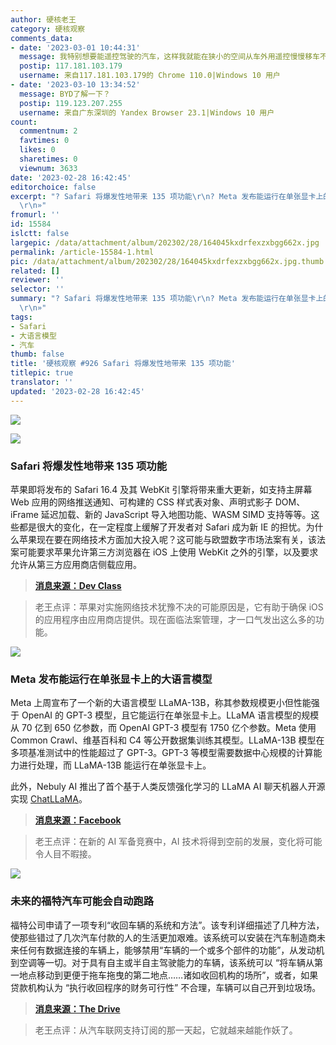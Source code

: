 ```yaml
---
author: 硬核老王
category: 硬核观察
comments_data:
- date: '2023-03-01 10:44:31'
  message: 我特别想要能遥控驾驶的汽车，这样我就能在狭小的空间从车外用遥控慢慢移车不剐蹭了。
  postip: 117.181.103.179
  username: 来自117.181.103.179的 Chrome 110.0|Windows 10 用户
- date: '2023-03-10 13:34:52'
  message: BYD了解一下？
  postip: 119.123.207.255
  username: 来自广东深圳的 Yandex Browser 23.1|Windows 10 用户
count:
  commentnum: 2
  favtimes: 0
  likes: 0
  sharetimes: 0
  viewnum: 3633
date: '2023-02-28 16:42:45'
editorchoice: false
excerpt: "? Safari 将爆发性地带来 135 项功能\r\n? Meta 发布能运行在单张显卡上的大语言模型\r\n? 未来的福特汽车可能会自动跑路\r\n»
  \r\n»"
fromurl: ''
id: 15584
islctt: false
largepic: /data/attachment/album/202302/28/164045kxdrfexzxbgg662x.jpg
permalink: /article-15584-1.html
pic: /data/attachment/album/202302/28/164045kxdrfexzxbgg662x.jpg.thumb.jpg
related: []
reviewer: ''
selector: ''
summary: "? Safari 将爆发性地带来 135 项功能\r\n? Meta 发布能运行在单张显卡上的大语言模型\r\n? 未来的福特汽车可能会自动跑路\r\n»
  \r\n»"
tags:
- Safari
- 大语言模型
- 汽车
thumb: false
title: '硬核观察 #926 Safari 将爆发性地带来 135 项功能'
titlepic: true
translator: ''
updated: '2023-02-28 16:42:45'
---
```


![](/data/attachment/album/202302/28/164045kxdrfexzxbgg662x.jpg)


![](/data/attachment/album/202302/28/164054uhcbu33omruzbn11.jpg)


### Safari 将爆发性地带来 135 项功能


苹果即将发布的 Safari 16.4 及其 WebKit 引擎将带来重大更新，如支持主屏幕 Web 应用的网络推送通知、可构建的 CSS 样式表对象、声明式影子 DOM、iFrame 延迟加载、新的 JavaScript 导入地图功能、WASM SIMD 支持等等。这些都是很大的变化，在一定程度上缓解了开发者对 Safari 成为新 IE 的担忧。为什么苹果现在要在网络技术方面加大投入呢？这可能与欧盟数字市场法案有关，该法案可能要求苹果允许第三方浏览器在 iOS 上使用 WebKit 之外的引擎，以及要求允许从第三方应用商店侧载应用。



> 
> **[消息来源：Dev Class](https://devclass.com/2023/02/24/no-longer-the-new-ie-apples-safari-16-4-to-bring-135-features/)**
> 
> 
> 



> 
> 老王点评：苹果对实施网络技术犹豫不决的可能原因是，它有助于确保 iOS 的应用程序由应用商店提供。现在面临法案管理，才一口气发出这么多的功能。
> 
> 
> 


![](/data/attachment/album/202302/28/164112sqtggway670cjsom.jpg)


### Meta 发布能运行在单张显卡上的大语言模型


Meta 上周宣布了一个新的大语言模型 LLaMA-13B，称其参数规模更小但性能强于 OpenAI 的 GPT-3 模型，且它能运行在单张显卡上。LLaMA 语言模型的规模从 70 亿到 650 亿参数，而 OpenAI GPT-3 模型有 1750 亿个参数。Meta 使用 Common Crawl、维基百科和 C4 等公开数据集训练其模型。LLaMA-13B 模型在多项基准测试中的性能超过了 GPT-3。GPT-3 等模型需要数据中心规模的计算能力进行处理，而 LLaMA-13B 能运行在单张显卡上。


此外，Nebuly AI 推出了首个基于人类反馈强化学习的 LLaMA AI 聊天机器人开源实现 [ChatLLaMA](https://github.com/nebuly-ai/nebullvm/tree/main/apps/accelerate/chatllama)。



> 
> **[消息来源：Facebook](https://research.facebook.com/publications/llama-open-and-efficient-foundation-language-models/)**
> 
> 
> 



> 
> 老王点评：在新的 AI 军备竞赛中，AI 技术将得到空前的发展，变化将可能令人目不暇接。
> 
> 
> 


![](/data/attachment/album/202302/28/164131x1q7sh2x1xsp71eq.jpg)


### 未来的福特汽车可能会自动跑路


福特公司申请了一项专利“收回车辆的系统和方法”。该专利详细描述了几种方法，使那些错过了几次汽车付款的人的生活更加艰难。该系统可以安装在汽车制造商未来任何有数据连接的车辆上，能够禁用“车辆的一个或多个部件的功能”，从发动机到空调等一切。对于具有自主或半自主驾驶能力的车辆，该系统可以 “将车辆从第一地点移动到更便于拖车拖曳的第二地点……诸如收回机构的场所”，或者，如果贷款机构认为 “执行收回程序的财务可行性” 不合理，车辆可以自己开到垃圾场。



> 
> **[消息来源：The Drive](https://www.thedrive.com/news/future-fords-could-repossess-themselves-and-drive-away-if-you-miss-payments)**
> 
> 
> 



> 
> 老王点评：从汽车联网支持订阅的那一天起，它就越来越能作妖了。
> 
> 
>